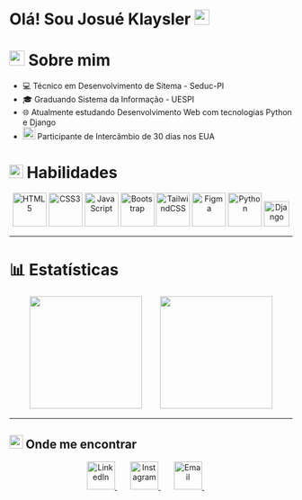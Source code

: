 # Olá! Sou Josué Klaysler <img src="https://github.com/josuekla/material-icons/blob/main/ola.gif" width="27px">
# <img src="https://github.com/josuekla/material-icons/blob/main/dev.gif" width = "27px"> Sobre mim
- 💻 Técnico em Desenvolvimento de Sitema - Seduc-PI
- 🎓 Graduando Sistema da Informação - UESPI
- 🌐 Atualmente estudando Desenvolvimento Web com tecnologias Python e Django
- <img src="https://github.com/josuekla/material-icons/blob/main/avião.gif" width = "22px"> Participante de Intercâmbio de 30 dias nos EUA

# <img src="https://github.com/josuekla/material-icons/blob/main/rocket_1f680.gif" height="24px"> Habilidades

<div align="center">

<img src="https://cdn.jsdelivr.net/gh/devicons/devicon/icons/html5/html5-original.svg" width="60" alt="HTML5"/>
<img src="https://cdn.jsdelivr.net/gh/devicons/devicon/icons/css3/css3-original.svg" width="60" alt="CSS3"/>
<img src="https://cdn.jsdelivr.net/gh/devicons/devicon/icons/javascript/javascript-original.svg" width="60" alt="JavaScript"/>
<img src="https://cdn.jsdelivr.net/gh/devicons/devicon/icons/bootstrap/bootstrap-original.svg" width="60" alt="Bootstrap"/>
<img src="https://github.com/josuekla/material-icons/blob/main/tailwind.webp" width="60" alt="TailwindCSS"/>
<img src="https://cdn.jsdelivr.net/gh/devicons/devicon/icons/figma/figma-original.svg" width="60" alt="Figma"/>
<img src="https://cdn.jsdelivr.net/gh/devicons/devicon/icons/python/python-original.svg" width="60" alt="Python"/>
<img src="https://github.com/josuekla/material-icons/blob/main/django.svg" width="45" alt="Django"/>

</div>

---

# 📊 Estatísticas
<p align="center">
   <img height="200" padding="10px" src="https://github-readme-stats.vercel.app/api?username=josuekla&show_icons=true&theme=tokyonight&include_all_commits=true"/> &nbsp;&nbsp;&nbsp;&nbsp;&nbsp;&nbsp; <img height="200" src="https://github-readme-stats.vercel.app/api/top-langs/?username=josuekla&theme=tokyonight&layout=compact&theme=algolia&bg_color=0,130F40,000000&title_color=ffffff&text_color=4fc3f7&border_radius=10"/> 
</p>

---

## <img src ="https://github.com/josuekla/material-icons/blob/main/Earth.gif" width = "24px"> Onde me encontrar  

<div align="center">
<a href="https://www.linkedin.com/in/josueklaysler/" target="_blank">
  <img src="https://cdn.jsdelivr.net/gh/devicons/devicon/icons/linkedin/linkedin-original.svg" width="50" alt="LinkedIn"/>
</a> &nbsp;&nbsp;&nbsp;&nbsp;&nbsp;

<a href="https://instagram.com/josueklaysler" target="_blank">
  <img src="https://upload.wikimedia.org/wikipedia/commons/thumb/e/e7/Instagram_logo_2016.svg/132px-Instagram_logo_2016.svg.png?20210403190622" width="50" alt="Instagram"/>
</a> &nbsp;&nbsp;&nbsp;&nbsp;&nbsp;

<a href="mailto:josueksantos.silva@gmail.com?subject=Vamos%20conversar&body=Olá,%20gostaria%20de%20conhecer%20seus%20projetos%20e%20discutir%20uma%20oportunidade!" target="_blank">
  <img src="https://upload.wikimedia.org/wikipedia/commons/thumb/7/7e/Gmail_icon_%282020%29.svg/512px-Gmail_icon_%282020%29.svg.png?20221017173631" width="50" alt="Email"/>
</a> &nbsp;&nbsp;&nbsp;&nbsp;&nbsp;

</div>
  
